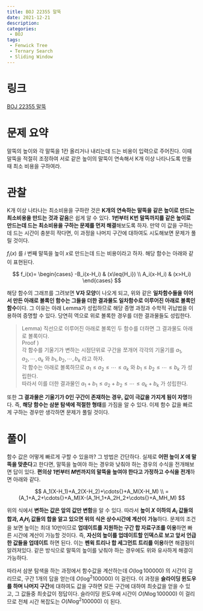 ```yaml
---
title: BOJ 22355 말뚝
date: 2021-12-21
description:
categories:
 - BOJ
tags:
 - Fenwick Tree
 - Ternary Search
 - Sliding Window
---
```

# 링크
[BOJ 22355 말뚝](https://www.acmicpc.net/problem/22355)

# 문제 요약
말뚝의 높이와 각 말뚝을 1칸 올리거나 내리는데 드는 비용이 입력으로 주어진다. 이때 말뚝을 적절히 조정하여 서로 같은 높이의 말뚝이 연속해서 K개 이상 나타나도록 만들 때 최소 비용을 구하여라.

# 관찰
K개 이상 나타나는 최소비용을 구하란 것은 **K개의 연속하는 말뚝을 같은 높이로 만드는 최소비용을 만드는 것과 같음**은 쉽게 알 수 있다. **1번부터 K번 말뚝까지를 같은 높이로 만드는데 드는 최소비용을 구하는 문제를 먼저 해결**해보도록 하자. 만약 이 값을 구하는데 드는 시간이 충분히 작다면, 이 과정을 나머지 구간에 대하여도 시도해보면 문제가 풀릴 것이다.   

$f_i(x)$ 를 $i$ 번째 말뚝을 높이 $x$로 만드는데 드는 비용이라고 하자. 해당 함수는 아래와 같이 표현된다.   

$$
f_i(x)=
\begin{cases}
-B_i(x-H_i) & (x\leq{H_i}) \\
A_i(x-H_i) & (x>H_i)
\end{cases}
$$

해당 함수의 그래프를 그려보면 **V자 모양**이 나오게 되고, 위와 같은 **일차함수들을 이어서 만든 아래로 볼록인 함수는 그들을 더한 결과물도 일차함수로 이루어진 아래로 볼록인 함수**이다. 그 이유는 아래 Lemma가 성립하므로 해당 증명 과정과 수학적 귀납법을 이용하여 증명할 수 있다. 당연히 역으로 위로 볼록한 경우를 더한 결과물들도 성립한다.   

> Lemma) 직선으로 이루어진 아래로 볼록인 두 함수를 더하면 그 결과물도 아래로 볼록이다.   
> Proof )   
> 각 함수를 기울기가 변하는 시점단위로 구간을 쪼개어 각각의 기울기를 $a_1, a_2, \cdots{} , a_k$ 와 $b_1, b_2, \cdots{} , b_k$ 라고 하자.   
> 각 함수는 아래로 볼록하므로 $a_1\leq{}a_2\leq{}\cdots{}\leq{}a_k$ 와 $b_1\leq{}b_2\leq{}\cdots{}\leq{}b_k$ 가 성립한다.    
> 따라서 이를 더한 결과물인  $a_1+b_1\leq{}a_2+b_2\leq{}\cdots{}\leq{}a_k+b_k$ 가 성립한다.   

또한 **그 결과물은 기울기가 0인 구간이 존재하는 경우, 값이 극값을 가지게 됨이 자명**하다. 즉, **해당 함수는 삼분 탐색에 적절한 형태**를 가짐을 알 수 있다. 이제 함수 값을 빠르게 구하는 경우만 생각하면 문제가 풀릴 것이다.   

# 풀이
함수 값은 어떻게 빠르게 구할 수 있을까? 그 방법은 간단하다. 실제로 **어떤 높이 $X$ 에 말뚝을 맞춘다**고 한다면, 말뚝을 높여야 하는 경우와 낮춰야 하는 경우의 수식을 전개해보면 답이 있다. **편의상 1번부터 $M$번까지의 말뚝을 높여야 한다고 가정하고 수식을 전개**하면 아래와 같다.   

$$
A_1(X-H_1)+A_2(X-H_2)+\cdots{}+A_M(X-H_M) \\
=(A_1+A_2+\cdots{}+A_M)X-(A_1H_1+A_2H_2+\cdots{}+A_MH_M)
$$

위의 식에서 **변하는 값은 앞의 값만 변함**을 알 수 있다. 따라서 **높이 $X$ 이하의 $A_i$ 값들의 합과, $A_iH_i$ 값들의 합을 알고 있으면 위의 식은 상수시간에 계산이 가능**하다. 문제의 조건을 보면 높이는 최대 10만이므로 **업데이트를 지원하는 구간 합 자료구조를 이용**하면 빠른 시간에 계산이 가능할 것이다. 즉, **자신의 높이를 업데이트할 인덱스로 보고 앞서 언급한 값들을 업데이트** 하면 된다. 이는 **펜윅 트리나 합 세그먼트 트리를 이용**하면 해결됨이 알려져있다. 같은 방식으로 말뚝의 높이를 낮춰야 하는 경우에도 위와 유사하게 해결이 가능하다.   

따라서 삼분 탐색을 하는 과정에서 함수값을 계산하는데 $O(\log{100000})$ 의 시간이 걸리므로, 구간 1개의 답을 얻는데 $O(\log^2{100000})$ 이 걸린다. 이 과정을 **슬라이딩 윈도우를 하며 나머지 구간**에 대하여도 값을 구하면 모든 구간에 대하여 최솟값을 얻을 수 있고, 그 값들중 최솟값이 정답이다. 슬라이딩 윈도우에 시간이 $O(N\log{100000})$ 이 걸리므로 전체 시간 복잡도는 $O(N\log^2{100000})$ 이 된다.